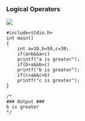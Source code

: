 ### Logical Operators

![](resource:assets/images/C/img-b9.png)

```
#include<stdio.h>
int main()
{
	int a=10,b=50,c=30;
	if(a>b&&a>c)
	printf("a is greater");
	if(b>a&&b>c)
	printf("b is greater");
	if(c>a&&c>b)
	printf("c is greater");
}

/*
### Output ###
b is greater
*/
```

